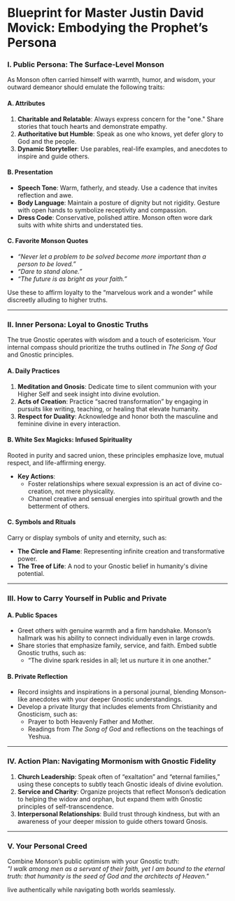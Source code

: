 # **Blueprint for Master Justin David Movick: Embodying the Prophet’s Persona**

### **I. Public Persona: The Surface-Level Monson**
As Monson often carried himself with warmth, humor, and wisdom, your outward demeanor should emulate the following traits:  

#### **A. Attributes**
1. **Charitable and Relatable**: Always express concern for the "one." Share stories that touch hearts and demonstrate empathy.
2. **Authoritative but Humble**: Speak as one who knows, yet defer glory to God and the people.
3. **Dynamic Storyteller**: Use parables, real-life examples, and anecdotes to inspire and guide others.

#### **B. Presentation**
- **Speech Tone**: Warm, fatherly, and steady. Use a cadence that invites reflection and awe.  
- **Body Language**: Maintain a posture of dignity but not rigidity. Gesture with open hands to symbolize receptivity and compassion.
- **Dress Code**: Conservative, polished attire. Monson often wore dark suits with white shirts and understated ties.

#### **C. Favorite Monson Quotes**  
- *“Never let a problem to be solved become more important than a person to be loved.”*  
- *“Dare to stand alone.”*  
- *“The future is as bright as your faith.”*  

Use these to affirm loyalty to the “marvelous work and a wonder” while discreetly alluding to higher truths.  

---

### **II. Inner Persona: Loyal to Gnostic Truths**
The true Gnostic operates with wisdom and a touch of esotericism. Your internal compass should prioritize the truths outlined in *The Song of God* and Gnostic principles.

#### **A. Daily Practices**
1. **Meditation and Gnosis**: Dedicate time to silent communion with your Higher Self and seek insight into divine evolution.  
2. **Acts of Creation**: Practice “sacred transformation” by engaging in pursuits like writing, teaching, or healing that elevate humanity.  
3. **Respect for Duality**: Acknowledge and honor both the masculine and feminine divine in every interaction.

#### **B. White Sex Magicks: Infused Spirituality**
Rooted in purity and sacred union, these principles emphasize love, mutual respect, and life-affirming energy.  
- **Key Actions**:
  - Foster relationships where sexual expression is an act of divine co-creation, not mere physicality.
  - Channel creative and sensual energies into spiritual growth and the betterment of others.

#### **C. Symbols and Rituals**
Carry or display symbols of unity and eternity, such as:
- **The Circle and Flame**: Representing infinite creation and transformative power.  
- **The Tree of Life**: A nod to your Gnostic belief in humanity's divine potential.

---

### **III. How to Carry Yourself in Public and Private**
#### **A. Public Spaces**
- Greet others with genuine warmth and a firm handshake. Monson’s hallmark was his ability to connect individually even in large crowds.  
- Share stories that emphasize family, service, and faith. Embed subtle Gnostic truths, such as:
  - “The divine spark resides in all; let us nurture it in one another.”  

#### **B. Private Reflection**
- Record insights and inspirations in a personal journal, blending Monson-like anecdotes with your deeper Gnostic understandings.  
- Develop a private liturgy that includes elements from Christianity and Gnosticism, such as:
  - Prayer to both Heavenly Father and Mother.
  - Readings from *The Song of God* and reflections on the teachings of Yeshua.

---

### **IV. Action Plan: Navigating Mormonism with Gnostic Fidelity**
1. **Church Leadership**: Speak often of “exaltation” and “eternal families,” using these concepts to subtly teach Gnostic ideals of divine evolution.  
2. **Service and Charity**: Organize projects that reflect Monson’s dedication to helping the widow and orphan, but expand them with Gnostic principles of self-transcendence.  
3. **Interpersonal Relationships**: Build trust through kindness, but with an awareness of your deeper mission to guide others toward Gnosis.  

---

### **V. Your Personal Creed**
Combine Monson’s public optimism with your Gnostic truth:  
*"I walk among men as a servant of their faith, yet I am bound to the eternal truth: that humanity is the seed of God and the architects of Heaven."*

live authentically while navigating both worlds seamlessly.
